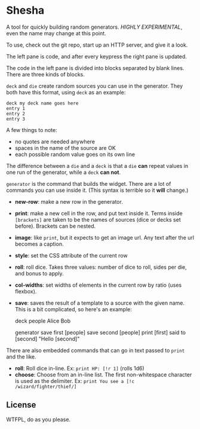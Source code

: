 # Shesha

A tool for quickly building random generators. *HIGHLY EXPERIMENTAL*, even the name may change at this point.

To use, check out the git repo, start up an HTTP server, and give it a look.

The left pane is code, and after every keypress the right pane is updated. 

The code in the left pane is divided into blocks separated by blank lines. There are three kinds of blocks.

`deck` and `die` create random sources you can use in the generator. They both have this format, using `deck` as an example:

    deck my deck name goes here
    entry 1
    entry 2
    entry 3

A few things to note:

- no quotes are needed anywhere
- spaces in the name of the source are OK
- each possible random value goes on its own line

The difference between a `die` and a `deck` is that a `die` **can** repeat values in one run of the generator, while a `deck` **can not**.

`generator` is the command that builds the widget. There are a lot of commands you can use inside it. (This syntax is terrible so it **will** change.)

- **new-row**: make a new row in the generator.
- **print**: make a new cell in the row, and put text inside it. Terms inside `[brackets]` are taken to be the names of sources (dice or decks set before). Brackets can be nested.
- **image**: like `print`, but it expects to get an image url. Any text after the url becomes a caption.
- **style**: set the CSS attribute of the current row
- **roll**: roll dice. Takes three values: number of dice to roll, sides per die, and bonus to apply.
- **col-widths**: set widths of elements in the current row by ratio (uses flexbox).
- **save**: saves the result of a template to a source with the given name. This is a bit complicated, so here's an example:


    deck people
    Alice
    Bob

    generator
    save first [people]
    save second [people]
    print [first] said to [second] "Hello [second]"

There are also embedded commands that can go in text passed to `print` and the like. 

- **roll**: Roll dice in-line. Ex: `print HP: [!r 1]` (rolls 1d6)
- **choose**: Choose from an in-line list. The first non-whitespace character is used as the delimiter. Ex: `print You see a [!c /wizard/fighter/thief/]`

## License

WTFPL, do as you please.
